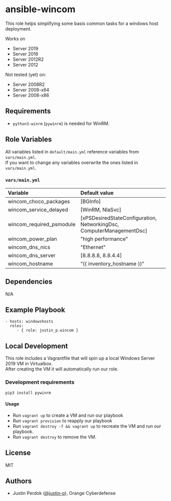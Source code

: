 # ansible-wincom

This role helps simplifying some basis common tasks for a windows host deployment.

Works on

- Server 2019
- Server 2016
- Server 2012R2
- Server 2012

Not tested (yet) on:


- Server 2008R2
- Server 2008-x64
- Server 2008-x86

## Requirements

- `python3-winrm` (`pywinrm`) is needed for WinRM.

## Role Variables

All variables listed in `default/main.yml` reference variables from `vars/main.yml`.  
If you want to change any variables overwrite the ones listed in `vars/main.yml`.

### `vars/main.yml`

| Variable                         | Default value                       |
|:---------------------------------|:------------------------------------|
| wincom_choco_packages            | [BGInfo]                            |
| wincom_service_delayed           | [WinRM, NlaSvc]                     |
| wincom_required_psmodule         | [xPSDesiredStateConfiguration, NetworkingDsc, ComputerManagementDsc] |
| wincom_power_plan                | "high performance"                  |
| wincom_dns_nics                  | "Ethernet"                          |
| wincom_dns_server                | [8.8.8.8, 8.8.4.4]                  |
| wincom_hostname                  | "{{ inventory_hostname }}"          |

## Dependencies

N/A

## Example Playbook

    - hosts: windowshosts
      roles:
         - { role: justin_p.wincom }

## Local Development

This role includes a Vagrantfile that will spin up a local Windows Server 2019 VM in Virtualbox.  
After creating the VM it will automatically run our role.

### Development requirements

`pip3 install pywinrm`

#### Usage

- Run `vagrant up` to create a VM and run our playbook
- Run `vagrant provision` to reapply our playbook
- Run `vagrant destroy -f && vagrant up` to recreate the VM and run our playbook.
- Run `vagrant destroy` to remove the VM.

## License

MIT

## Authors

- Justin Perdok ([@justin-p](https://github.com/justin-p/)), Orange Cyberdefense
